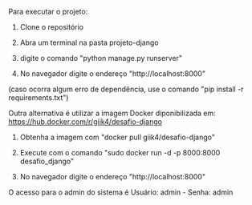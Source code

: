 Para executar o projeto:

1. Clone o repositório

2. Abra um terminal na pasta projeto-django

3. digite o comando "python manage.py runserver"

4. No navegador digite o endereço "http://localhost:8000"

(caso ocorra algum erro de dependência, use o comando "pip install -r requirements.txt")

Outra alternativa é utilizar a imagem Docker diponibilizada em: https://hub.docker.com/r/giik4/desafio-django

1. Obtenha a imagem com "docker pull giik4/desafio-django"

2. Execute com o comando "sudo docker run -d -p 8000:8000 desafio_django"

3. No navegador digite o endereço "http://localhost:8000"

O acesso para o admin do sistema é Usuário: admin - Senha: admin
